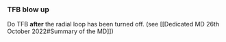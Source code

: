 ### TFB blow up

Do TFB **after** the radial loop has been turned off. (see [[Dedicated MD 26th October 2022#Summary of the MD]])